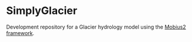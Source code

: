 # SimplyGlacier
Development repository for a Glacier hydrology model using the [Mobius2 framework](https://nivanorge.github.io/Mobius2/).
